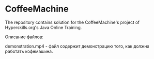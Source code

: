 # CoffeeMachine
The repository contains solution for the CoffeeMachine's project of Hyperskills.org's Java Online Training.

Описание файлов:

demonstration.mp4 - файл содержит демонстрацию того, как должна работать кофемашина.
